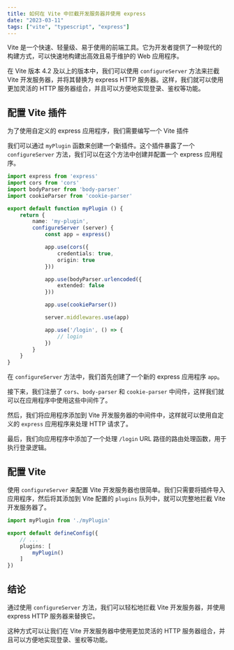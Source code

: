 ```yaml
---
title: 如何在 Vite 中拦截开发服务器并使用 express
date: "2023-03-11"
tags: ["vite", "typescript", "express"]
---
```



Vite 是一个快速、轻量级、易于使用的前端工具。它为开发者提供了一种现代的构建方式，可以快速地构建出高效且易于维护的 Web 应用程序。

在 Vite 版本 4.2 及以上的版本中，我们可以使用 `configureServer` 方法来拦截 Vite 开发服务器，并将其替换为 express HTTP 服务器。这样，我们就可以使用更加灵活的 HTTP 服务器组合，并且可以方便地实现登录、鉴权等功能。

## 配置 Vite 插件

为了使用自定义的 express 应用程序，我们需要编写一个 Vite 插件

我们可以通过 `myPlugin` 函数来创建一个新插件。这个插件暴露了一个 `configureServer` 方法，我们可以在这个方法中创建并配置一个 express 应用程序。

```ts
import express from 'express'
import cors from 'cors'
import bodyParser from 'body-parser'
import cookieParser from 'cookie-parser'

export default function myPlugin () {
    return {
        name: 'my-plugin',
        configureServer (server) {
            const app = express()

            app.use(cors({
                credentials: true,
                origin: true
            }))

            app.use(bodyParser.urlencoded({
                extended: false
            }))

            app.use(cookieParser())

            server.middlewares.use(app)

            app.use('/login', () => {
                // login
            })
        }
    }
}
```

在 `configureServer` 方法中，我们首先创建了一个新的 express 应用程序 `app`。

接下来，我们注册了 `cors`、`body-parser` 和 `cookie-parser` 中间件，这样我们就可以在应用程序中使用这些中间件了。

然后，我们将应用程序添加到 Vite 开发服务器的中间件中，这样就可以使用自定义的 `express` 应用程序来处理 HTTP 请求了。

最后，我们向应用程序中添加了一个处理 `/login` URL 路径的路由处理函数，用于执行登录逻辑。

## 配置 Vite

使用 `configureServer` 来配置 Vite 开发服务器也很简单。我们只需要将插件导入应用程序，然后将其添加到 Vite 配置的 `plugins` 队列中，就可以完整地拦截 Vite 开发服务器了。

```ts
import myPlugin from './myPlugin'

export default defineConfig({
    // ...
    plugins: [
        myPlugin()
    ]
})
```

## 结论

通过使用 `configureServer` 方法，我们可以轻松地拦截 Vite 开发服务器，并使用 express HTTP 服务器来替换它。

这种方式可以让我们在 Vite 开发服务器中使用更加灵活的 HTTP 服务器组合，并且可以方便地实现登录、鉴权等功能。